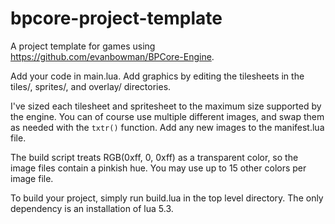 # bpcore-project-template

A project template for games using https://github.com/evanbowman/BPCore-Engine.

Add your code in main.lua. Add graphics by editing the tilesheets in the tiles/, sprites/, and overlay/ directories.

I've sized each tilesheet and spritesheet to the maximum size supported by the engine. You can of course use multiple different images, and swap them as needed with the `txtr()` function. Add any new images to the manifest.lua file.

The build script treats RGB(0xff, 0, 0xff) as a transparent color, so the image files contain a pinkish hue. You may use up to 15 other colors per image file.

To build your project, simply run build.lua in the top level directory. The only dependency is an installation of lua 5.3.
